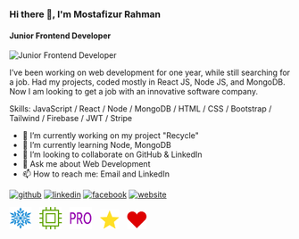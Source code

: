 ### Hi there 👋, I'm Mostafizur Rahman
#### Junior Frontend Developer
![Junior Frontend Developer](https://i.ibb.co/DDGh0MK/image.png)

I’ve been working on web development for one year, while still searching for a job. Had my projects, coded mostly in React JS, Node JS, and MongoDB. Now I am looking to get a job with an innovative software company.

Skills: JavaScript / React / Node / MongoDB / HTML / CSS / Bootstrap / Tailwind / Firebase / JWT / Stripe 

- 🔭 I’m currently working on my project "Recycle" 
- 🌱 I’m currently learning Node, MongoDB  
- 👯 I’m looking to collaborate on GitHub & LinkedIn 
- 💬 Ask me about Web Development 
- 📫 How to reach me: Email and LinkedIn 


[<img src='https://cdn.jsdelivr.net/npm/simple-icons@3.0.1/icons/github.svg' alt='github' height='40'>](https://github.com/https://github.com/mostafizur610)  [<img src='https://cdn.jsdelivr.net/npm/simple-icons@3.0.1/icons/linkedin.svg' alt='linkedin' height='40'>](https://www.linkedin.com/in/https://www.linkedin.com/in/rahman-md-mostafizur//)  [<img src='https://cdn.jsdelivr.net/npm/simple-icons@3.0.1/icons/facebook.svg' alt='facebook' height='40'>](https://www.facebook.com/https://www.facebook.com/infected.mr)  [<img src='https://cdn.jsdelivr.net/npm/simple-icons@3.0.1/icons/icloud.svg' alt='website' height='40'>](https://mostafizr.netlify.app/)  

<a href='https://archiveprogram.github.com/'><img src='https://raw.githubusercontent.com/acervenky/animated-github-badges/master/assets/acbadge.gif' width='40' height='40'></a> <a href='https://docs.github.com/en/developers'><img src='https://raw.githubusercontent.com/acervenky/animated-github-badges/master/assets/devbadge.gif' width='40' height='40'></a> <a href='https://github.com/pricing'><img src='https://raw.githubusercontent.com/acervenky/animated-github-badges/master/assets/pro.gif' width='40' height='40'></a> <a href='https://stars.github.com/'><img src='https://raw.githubusercontent.com/acervenky/animated-github-badges/master/assets/starbadge.gif' width='35' height='35'></a> <a href='https://docs.github.com/en/github/supporting-the-open-source-community-with-github-sponsors'><img src='https://raw.githubusercontent.com/acervenky/animated-github-badges/master/assets/sponsorbadge.gif' width='35' height='35'></a> 

